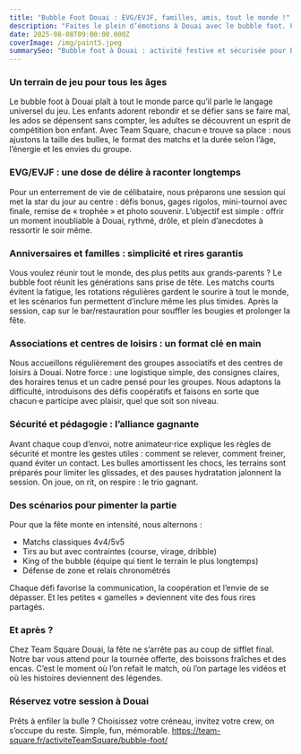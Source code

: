```yaml
---
title: "Bubble Foot Douai : EVG/EVJF, familles, amis, tout le monde !"
description: "Faites le plein d’émotions à Douai avec le bubble foot. Formats kids/ados/adultes, scénarios fun et accueil chaleureux dans le cadre multi-activités Team Square."
date: 2025-08-08T09:00:00.000Z
coverImage: /img/paint5.jpeg
summarySeo: "Bubble foot à Douai : activité festive et sécurisée pour EVG/EVJF, anniversaires et sorties en famille. Tournée offerte, code TS20, bar/restauration et scénarios sur mesure."
---
```


### Un terrain de jeu pour tous les âges

Le bubble foot à Douai plaît à tout le monde parce qu’il parle le langage universel du jeu. Les enfants adorent rebondir et se défier sans se faire mal, les ados se dépensent sans compter, les adultes se découvrent un esprit de compétition bon enfant. Avec Team Square, chacun·e trouve sa place : nous ajustons la taille des bulles, le format des matchs et la durée selon l’âge, l’énergie et les envies du groupe.

### EVG/EVJF : une dose de délire à raconter longtemps

Pour un enterrement de vie de célibataire, nous préparons une session qui met la star du jour au centre : défis bonus, gages rigolos, mini-tournoi avec finale, remise de « trophée » et photo souvenir. L’objectif est simple : offrir un moment inoubliable à Douai, rythmé, drôle, et plein d’anecdotes à ressortir le soir même.

### Anniversaires et familles : simplicité et rires garantis

Vous voulez réunir tout le monde, des plus petits aux grands-parents ? Le bubble foot réunit les générations sans prise de tête. Les matchs courts évitent la fatigue, les rotations régulières gardent le sourire à tout le monde, et les scénarios fun permettent d’inclure même les plus timides. Après la session, cap sur le bar/restauration pour souffler les bougies et prolonger la fête.

### Associations et centres de loisirs : un format clé en main

Nous accueillons régulièrement des groupes associatifs et des centres de loisirs à Douai. Notre force : une logistique simple, des consignes claires, des horaires tenus et un cadre pensé pour les groupes. Nous adaptons la difficulté, introduisons des défis coopératifs et faisons en sorte que chacun·e participe avec plaisir, quel que soit son niveau.

### Sécurité et pédagogie : l’alliance gagnante

Avant chaque coup d’envoi, notre animateur·rice explique les règles de sécurité et montre les gestes utiles : comment se relever, comment freiner, quand éviter un contact. Les bulles amortissent les chocs, les terrains sont préparés pour limiter les glissades, et des pauses hydratation jalonnent la session. On joue, on rit, on respire : le trio gagnant.

### Des scénarios pour pimenter la partie

Pour que la fête monte en intensité, nous alternons :

- Matchs classiques 4v4/5v5
- Tirs au but avec contraintes (course, virage, dribble)
- King of the bubble (équipe qui tient le terrain le plus longtemps)
- Défense de zone et relais chronométrés

Chaque défi favorise la communication, la coopération et l’envie de se dépasser. Et les petites « gamelles » deviennent vite des fous rires partagés.

### Et après ?

Chez Team Square Douai, la fête ne s’arrête pas au coup de sifflet final. Notre bar vous attend pour la tournée offerte, des boissons fraîches et des encas. C’est le moment où l’on refait le match, où l’on partage les vidéos et où les histoires deviennent des légendes.

### Réservez votre session à Douai

Prêts à enfiler la bulle ? Choisissez votre créneau, invitez votre crew, on s’occupe du reste. Simple, fun, mémorable.
https://team-square.fr/activiteTeamSquare/bubble-foot/
